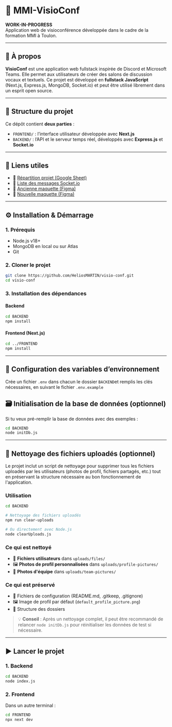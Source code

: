 # 🎥 MMI-VisioConf

**WORK-IN-PROGRESS**  
Application web de visioconférence développée dans le cadre de la formation MMI à Toulon.

---

## 🚀 À propos

**VisioConf** est une application web fullstack inspirée de Discord et Microsoft Teams. Elle permet aux utilisateurs de créer des salons de discussion vocaux et textuels. Ce projet est développé en **fullstack JavaScript** (Next.js, Express.js, MongoDB, Socket.io) et peut être utilisé librement dans un esprit open source.

---

## 📁 Structure du projet

Ce dépôt contient **deux parties** :

-   `FRONTEND/` : l’interface utilisateur développée avec **Next.js**
-   `BACKEND/` : l’API et le serveur temps réel, développés avec **Express.js** et **Socket.io**

---

## 📸 Liens utiles

-   🧠 [Répartition projet (Google Sheet)](https://docs.google.com/spreadsheets/d/16RPy8aX9jTc8ohg1K-XuYi35fKyjXtvpPTFK2d26330/edit?usp=sharing)
-   🔁 [Liste des messages Socket.io](https://docs.google.com/spreadsheets/d/1PU2A-OddIKHMH3m5-PCLM-urDUQUkT3RFboCHYrBTA4/edit?usp=sharing)
-   🧪 [Ancienne maquette (Figma)](https://www.figma.com/design/7ThCs23ZaX0PXpY37B2qdf/VISIOCONF?node-id=0-1&t=TOgDrMpUMmIcWGKD-1)
-   🎨 [Nouvelle maquette (Figma)](https://www.figma.com/design/FhZD9N2AjSr0cu77KebYIc/Visio-conf?node-id=11-644&t=ObnywIOneUb5uQn1-0)

---

## ⚙️ Installation & Démarrage

### 1. Prérequis

-   Node.js v18+
-   MongoDB en local ou sur Atlas
-   Git

### 2. Cloner le projet

```bash
git clone https://github.com/HeliosMARTIN/visio-conf.git
cd visio-conf
```

### 3. Installation des dépendances

#### Backend

```bash
cd BACKEND
npm install
```

#### Frontend (Next.js)

```bash
cd ../FRONTEND
npm install
```

---

## 🔐 Configuration des variables d’environnement

Crée un fichier `.env` dans chacun le dossier `BACKEND`et remplis les clés nécessaires, en suivant le fichier `.env.example`

## 🗃️ Initialisation de la base de données (optionnel)

Si tu veux pré-remplir la base de données avec des exemples :

```bash
cd BACKEND
node initDb.js
```

---

## 🧹 Nettoyage des fichiers uploadés (optionnel)

Le projet inclut un script de nettoyage pour supprimer tous les fichiers uploadés par les utilisateurs (photos de profil, fichiers partagés, etc.) tout en préservant la structure nécessaire au bon fonctionnement de l'application.

### Utilisation

```bash
cd BACKEND

# Nettoyage des fichiers uploadés
npm run clear-uploads

# Ou directement avec Node.js
node clearUploads.js
```

### Ce qui est nettoyé

-   📁 **Fichiers utilisateurs** dans `uploads/files/`
-   🖼️ **Photos de profil personnalisées** dans `uploads/profile-pictures/`
-   👥 **Photos d'équipe** dans `uploads/team-pictures/`

### Ce qui est préservé

-   📄 Fichiers de configuration (README.md, .gitkeep, .gitignore)
-   🖼️ Image de profil par défaut (`default_profile_picture.png`)
-   📁 Structure des dossiers

> 💡 **Conseil** : Après un nettoyage complet, il peut être recommandé de relancer `node initDb.js` pour réinitialiser les données de test si nécessaire.

---

## ▶️ Lancer le projet

### 1. Backend

```bash
cd BACKEND
node index.js
```

### 2. Frontend

Dans un autre terminal :

```bash
cd FRONTEND
npx next dev
```
